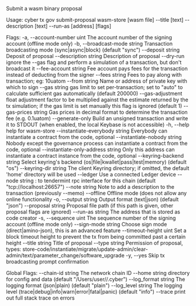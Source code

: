 Submit a wasm binary proposal

Usage:
  cyber tx gov submit-proposal wasm-store [wasm file] --title [text] --description [text] --run-as [address] [flags]

Flags:
  -a, --account-number uint               The account number of the signing account (offline mode only)
  -b, --broadcast-mode string             Transaction broadcasting mode (sync|async|block) (default "sync")
      --deposit string                    Deposit of proposal
      --description string                Description of proposal
      --dry-run                           ignore the --gas flag and perform a simulation of a transaction, but don't broadcast it
      --fee-account string                Fee account pays fees for the transaction instead of deducting from the signer
      --fees string                       Fees to pay along with transaction; eg: 10uatom
      --from string                       Name or address of private key with which to sign
      --gas string                        gas limit to set per-transaction; set to "auto" to calculate sufficient gas automatically (default 200000)
      --gas-adjustment float              adjustment factor to be multiplied against the estimate returned by the tx simulation; if the gas limit is set manually this flag is ignored  (default 1)
      --gas-prices string                 Gas prices in decimal format to determine the transaction fee (e.g. 0.1uatom)
      --generate-only                     Build an unsigned transaction and write it to STDOUT (when enabled, the local Keybase is not accessible)
  -h, --help                              help for wasm-store
      --instantiate-everybody string      Everybody can instantiate a contract from the code, optional
      --instantiate-nobody string         Nobody except the governance process can instantiate a contract from the code, optional
      --instantiate-only-address string   Only this address can instantiate a contract instance from the code, optional
      --keyring-backend string            Select keyring's backend (os|file|kwallet|pass|test|memory) (default "os")
      --keyring-dir string                The client Keyring directory; if omitted, the default 'home' directory will be used
      --ledger                            Use a connected Ledger device
      --node string                       <host>:<port> to tendermint rpc interface for this chain (default "tcp://localhost:26657")
      --note string                       Note to add a description to the transaction (previously --memo)
      --offline                           Offline mode (does not allow any online functionality
  -o, --output string                     Output format (text|json) (default "json")
      --proposal string                   Proposal file path (if this path is given, other proposal flags are ignored)
      --run-as string                     The address that is stored as code creator
  -s, --sequence uint                     The sequence number of the signing account (offline mode only)
      --sign-mode string                  Choose sign mode (direct|amino-json), this is an advanced feature
      --timeout-height uint               Set a block timeout height to prevent the tx from being committed past a certain height
      --title string                      Title of proposal
      --type string                       Permission of proposal, types: store-code/instantiate/migrate/update-admin/clear-admin/text/parameter_change/software_upgrade
  -y, --yes                               Skip tx broadcasting prompt confirmation

Global Flags:
      --chain-id string     The network chain ID
      --home string         directory for config and data (default "/Users/user//.cyber")
      --log_format string   The logging format (json|plain) (default "plain")
      --log_level string    The logging level (trace|debug|info|warn|error|fatal|panic) (default "info")
      --trace               print out full stack trace on errors
